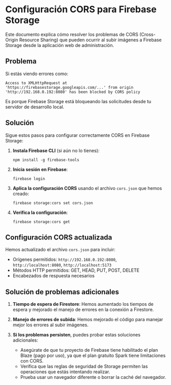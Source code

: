 # Configuración CORS para Firebase Storage

Este documento explica cómo resolver los problemas de CORS (Cross-Origin Resource Sharing) que pueden ocurrir al subir imágenes a Firebase Storage desde la aplicación web de administración.

## Problema

Si estás viendo errores como:

```
Access to XMLHttpRequest at 'https://firebasestorage.googleapis.com/...' from origin 'http://192.168.0.192:8080' has been blocked by CORS policy
```

Es porque Firebase Storage está bloqueando las solicitudes desde tu servidor de desarrollo local.

## Solución

Sigue estos pasos para configurar correctamente CORS en Firebase Storage:

1. **Instala Firebase CLI** (si aún no lo tienes):
   ```
   npm install -g firebase-tools
   ```

2. **Inicia sesión en Firebase**:
   ```
   firebase login
   ```

3. **Aplica la configuración CORS** usando el archivo `cors.json` que hemos creado:
   ```
   firebase storage:cors set cors.json
   ```

4. **Verifica la configuración**:
   ```
   firebase storage:cors get
   ```

## Configuración CORS actualizada

Hemos actualizado el archivo `cors.json` para incluir:

- Orígenes permitidos: `http://192.168.0.192:8080`, `http://localhost:8080`, `http://localhost:5173`
- Métodos HTTP permitidos: GET, HEAD, PUT, POST, DELETE
- Encabezados de respuesta necesarios

## Solución de problemas adicionales

1. **Tiempo de espera de Firestore**: Hemos aumentado los tiempos de espera y mejorado el manejo de errores en la conexión a Firestore.

2. **Manejo de errores de subida**: Hemos mejorado el código para manejar mejor los errores al subir imágenes.

3. **Si los problemas persisten**, puedes probar estas soluciones adicionales:

   - Asegúrate de que tu proyecto de Firebase tiene habilitado el plan Blaze (pago por uso), ya que el plan gratuito Spark tiene limitaciones con CORS.
   - Verifica que las reglas de seguridad de Storage permiten las operaciones que estás intentando realizar.
   - Prueba usar un navegador diferente o borrar la caché del navegador.